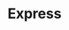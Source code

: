 ---
title: "Express"
url: /ciudad-autonoma-de-buenos-aires/express-avenida-juan-bautista-alberdi-2/
shop: Lebensmittel
---